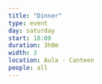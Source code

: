 ```yaml
---
title: "Dinner"
type: event
day: saturday
start: 18:00
duration: 3h0m
width: 3
location: Aula - Canteen
people: all
---
```


